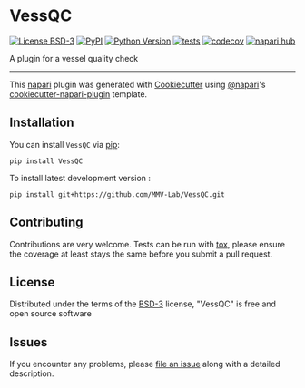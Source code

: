 # VessQC

[![License BSD-3](https://img.shields.io/pypi/l/VessQC.svg?color=green)](https://github.com/MMV-Lab/VessQC/raw/main/LICENSE)
[![PyPI](https://img.shields.io/pypi/v/VessQC.svg?color=green)](https://pypi.org/project/VessQC)
[![Python Version](https://img.shields.io/pypi/pyversions/VessQC.svg?color=green)](https://python.org)
[![tests](https://github.com/MMV-Lab/VessQC/workflows/tests/badge.svg)](https://github.com/MMV-Lab/VessQC/actions)
[![codecov](https://codecov.io/gh/MMV-Lab/VessQC/branch/main/graph/badge.svg)](https://codecov.io/gh/MMV-Lab/VessQC)
[![napari hub](https://img.shields.io/endpoint?url=https://api.napari-hub.org/shields/VessQC)](https://napari-hub.org/plugins/VessQC)

A plugin for a vessel quality check

----------------------------------

This [napari] plugin was generated with [Cookiecutter] using [@napari]'s [cookiecutter-napari-plugin] template.

<!--
Don't miss the full getting started guide to set up your new package:
https://github.com/napari/cookiecutter-napari-plugin#getting-started

and review the napari docs for plugin developers:
https://napari.org/stable/plugins/index.html
-->

## Installation

You can install `VessQC` via [pip]:

    pip install VessQC



To install latest development version :

    pip install git+https://github.com/MMV-Lab/VessQC.git


## Contributing

Contributions are very welcome. Tests can be run with [tox], please ensure
the coverage at least stays the same before you submit a pull request.

## License

Distributed under the terms of the [BSD-3] license,
"VessQC" is free and open source software

## Issues

If you encounter any problems, please [file an issue] along with a detailed description.

[napari]: https://github.com/napari/napari
[Cookiecutter]: https://github.com/audreyr/cookiecutter
[@napari]: https://github.com/napari
[MIT]: http://opensource.org/licenses/MIT
[BSD-3]: http://opensource.org/licenses/BSD-3-Clause
[GNU GPL v3.0]: http://www.gnu.org/licenses/gpl-3.0.txt
[GNU LGPL v3.0]: http://www.gnu.org/licenses/lgpl-3.0.txt
[Apache Software License 2.0]: http://www.apache.org/licenses/LICENSE-2.0
[Mozilla Public License 2.0]: https://www.mozilla.org/media/MPL/2.0/index.txt
[cookiecutter-napari-plugin]: https://github.com/napari/cookiecutter-napari-plugin

[file an issue]: https://github.com/MMV-Lab/VessQC/issues

[napari]: https://github.com/napari/napari
[tox]: https://tox.readthedocs.io/en/latest/
[pip]: https://pypi.org/project/pip/
[PyPI]: https://pypi.org/
